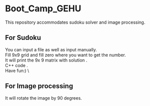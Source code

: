 # Boot_Camp_GEHU
This repository accommodates sudoku solver and image processing.
## For Sudoku
You can input a file as well as input manually. \
Fill 9x9 grid and fill zero where you want to get the number. \
It will print the 9x 9 matrix with solution . \
C++ code . \
Have fun:)  \

## For Image processing 
It will rotate the image by 90 degrees.
